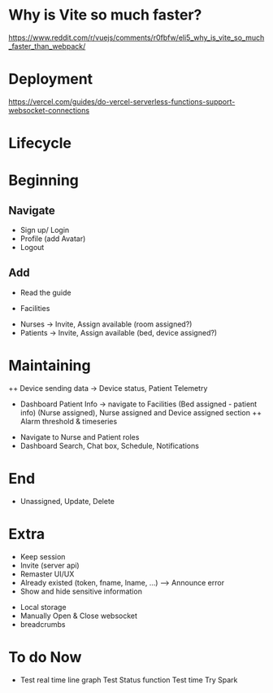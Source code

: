 # Why is Vite so much faster?
https://www.reddit.com/r/vuejs/comments/r0fbfw/eli5_why_is_vite_so_much_faster_than_webpack/
# Deployment
https://vercel.com/guides/do-vercel-serverless-functions-support-websocket-connections



# Lifecycle

# Beginning
## Navigate
- Sign up/ Login 
- Profile (add Avatar) 
- Logout 
## Add
- Read the guide 
+ Facilities
<!-- V Devices -> access tokens + HOST to configure devices -->
+ Nurses -> Invite, Assign available (room assigned?) 
+ Patients -> Invite, Assign available (bed, device assigned?)
# Maintaining
++ Device sending data -> Device status, Patient Telemetry
+ Dashboard Patient Info -> navigate to Facilities (Bed assigned - patient info) (Nurse assigned), Nurse assigned and Device assigned section
++ Alarm threshold & timeseries
- Navigate to Nurse and Patient roles 
- Dashboard Search, Chat box, Schedule, Notifications
# End
- Unassigned, Update, Delete

# Extra
<!-- V Refresh  -->
- Keep session
- Invite (server api)
- Remaster UI/UX 
- Already existed (token, fname, lname, ...) --> Announce error
- Show and hide sensitive information
<!-- V Sticky info  -->
- Local storage
- Manually Open & Close websocket
- breadcrumbs

# To do Now
<!-- Build emulator -->
<!-- Research database  -->
<!-- Build table -->
- Test real time line graph
Test Status function
Test time 
Try Spark